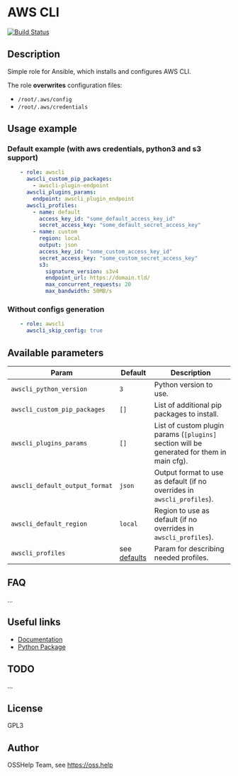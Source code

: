 # AWS CLI

[![Build Status](https://drone.osshelp.ru/api/badges/ansible/awscli/status.svg)](https://drone.osshelp.ru/ansible/awscli)

## Description

Simple role for Ansible, which installs and configures AWS CLI.

The role **overwrites** configuration files:

- `/root/.aws/config`
- `/root/.aws/credentials`

## Usage example

### Default example (with aws credentials, python3 and s3 support)

``` yaml
    - role: awscli
      awscli_custom_pip_packages:
        - awscli-plugin-endpoint
      awscli_plugins_params:
        endpoint: awscli_plugin_endpoint
      awscli_profiles:
        - name: default
          access_key_id: "some_default_access_key_id"
          secret_access_key: "some_default_secret_access_key"
        - name: custom
          region: local
          output: json
          access_key_id: "some_custom_access_key_id"
          secret_access_key: "some_custom_secret_access_key"
          s3:
            signature_version: s3v4
            endpoint_url: https://domain.tld/
            max_concurrent_requests: 20
            max_bandwidth: 50MB/s
```

### Without configs generation

``` yaml
    - role: awscli
      awscli_skip_config: true
```

## Available parameters

| Param | Default | Description |
| -------- | -------- | -------- |
| `awscli_python_version`| `3` | Python version to use. |
| `awscli_custom_pip_packages` | `[]` | List of additional pip packages to install. |
| `awscli_plugins_params`| `[]` | List of custom plugin params (`[plugins]` section will be generated for them in main cfg). |
| `awscli_default_output_format`| `json` | Output format to use as default (if no overrides in `awscli_profiles`). |
| `awscli_default_region`| `local` | Region to use as default (if no overrides in `awscli_profiles`). |
| `awscli_profiles`| see [defaults](defaults/main.yml) | Param for describing needed profiles. |

## FAQ

...

## Useful links

- [Documentation](https://aws.amazon.com/ru/cli/)
- [Python Package](https://pypi.org/project/awscli/)

## TODO

...

## License

GPL3

## Author

OSSHelp Team, see <https://oss.help>
